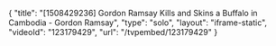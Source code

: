 {
    "title": "[1508429236] Gordon Ramsay Kills and Skins a Buffalo in Cambodia - Gordon Ramsay",
    "type": "solo",
    "layout": "iframe-static",
    "videoId": "123179429",
    "url": "\/tvpembed\/123179429"
}
